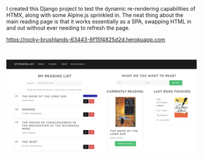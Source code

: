 I created this Django project to test the dynamic re-rendering capabilities of HTMX, along with some Alpine.js sprinkled in. The neat thing about the main reading page is that it works essentially as a SPA, swapping HTML in and out without ever needing to refresh the page.

https://rocky-brushlands-63443-8f15f4825d2d.herokuapp.com

&nbsp;
&nbsp;

![alt text](media/MRL%20SS1.png)
